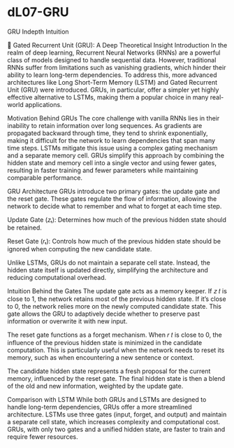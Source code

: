 # dL07-GRU
GRU Indepth Intuition

🧠 Gated Recurrent Unit (GRU): A Deep Theoretical Insight
Introduction
In the realm of deep learning, Recurrent Neural Networks (RNNs) are a powerful class of models designed to handle sequential data. However, traditional RNNs suffer from limitations such as vanishing gradients, which hinder their ability to learn long-term dependencies. To address this, more advanced architectures like Long Short-Term Memory (LSTM) and Gated Recurrent Unit (GRU) were introduced. GRUs, in particular, offer a simpler yet highly effective alternative to LSTMs, making them a popular choice in many real-world applications.

Motivation Behind GRUs
The core challenge with vanilla RNNs lies in their inability to retain information over long sequences. As gradients are propagated backward through time, they tend to shrink exponentially, making it difficult for the network to learn dependencies that span many time steps. LSTMs mitigate this issue using a complex gating mechanism and a separate memory cell. GRUs simplify this approach by combining the hidden state and memory cell into a single vector and using fewer gates, resulting in faster training and fewer parameters while maintaining comparable performance.

GRU Architecture
GRUs introduce two primary gates: the update gate and the reset gate. These gates regulate the flow of information, allowing the network to decide what to remember and what to forget at each time step.

Update Gate (𝑧ₜ): Determines how much of the previous hidden state should be retained.

Reset Gate (𝑟ₜ): Controls how much of the previous hidden state should be ignored when computing the new candidate state.

Unlike LSTMs, GRUs do not maintain a separate cell state. Instead, the hidden state itself is updated directly, simplifying the architecture and reducing computational overhead.

Intuition Behind the Gates
The update gate acts as a memory keeper. If 
𝑧
𝑡
 is close to 1, the network retains most of the previous hidden state. If it’s close to 0, the network relies more on the newly computed candidate state. This gate allows the GRU to adaptively decide whether to preserve past information or overwrite it with new input.

The reset gate functions as a forget mechanism. When 
𝑟
𝑡
 is close to 0, the influence of the previous hidden state is minimized in the candidate computation. This is particularly useful when the network needs to reset its memory, such as when encountering a new sentence or context.

The candidate hidden state represents a fresh proposal for the current memory, influenced by the reset gate. The final hidden state is then a blend of the old and new information, weighted by the update gate.

Comparison with LSTM
While both GRUs and LSTMs are designed to handle long-term dependencies, GRUs offer a more streamlined architecture. LSTMs use three gates (input, forget, and output) and maintain a separate cell state, which increases complexity and computational cost. GRUs, with only two gates and a unified hidden state, are faster to train and require fewer resources.
